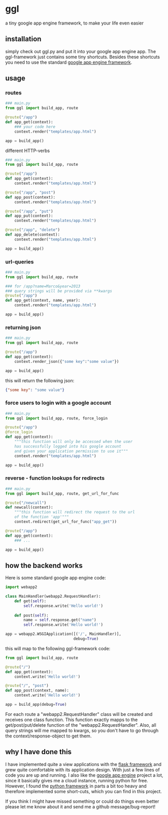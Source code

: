 ggl
===

a tiny google app engine framework, to make your life even easier

## installation
simply check out ggl.py and put it into your google app engine app. The ggl-framework just contains some tiny 
shortcuts. Besides these shortcuts you need to use the standard 
[google app engine framework](https://developers.google.com/appengine/docs/python/overview).

## usage

### routes

```python
### main.py
from ggl import build_app, route

@route("/app")
def app_get(context):
    ### your code here
    context.render("templates/app.html")

app = build_app()
```

different HTTP-verbs
```python
### main.py
from ggl import build_app, route

@route("/app")
def app_get(context):
    context.render("templates/app.html")

@route("/app", "post")
def app_post(context):
    context.render("templates/app.html")

@route("/app", "put")
def app_put(context):
    context.render("templates/app.html")

@route("/app", "delete")
def app_delete(context):
    context.render("templates/app.html")

app = build_app()
```

### url-queries

```python
### main.py
from ggl import build_app, route

### for /app?name=Marco&year=2013
### query strings will be provided via **kwargs
@route("/app")
def app_get(context, name, year):
    context.render("templates/app.html")

app = build_app()
```

### returning json

```python
### main.py
from ggl import build_app, route

@route("/app")
def app_get(context):
    context.render_json({"some key":"some value"})

app = build_app()
```
this will return the following json:
```json
{"some key": "some value"}
```

### force users to login with a google account

```python
### main.py
from ggl import build_app, route, force_login

@route("/app")
@force_login
def app_get(context):
    """this function will only be accessed when the user 
    has successfully logged into his google account
    and given your application permission to use it"""
    context.render("templates/app.html")

app = build_app()
```

### reverse - function lookups for redirects
```python
### main.py
from ggl import build_app, route, get_url_for_func

@route("/newcall")
def newcall(context):
    """this function will redirect the request to the url 
    of the function 'app'"""
    context.redirect(get_url_for_func("app_get"))

@route("/app")
def app_get(context):
    ### ...

app = build_app()
```

## how the backend works
Here is some standard google app engine code:
```python
import webapp2

class MainHandler(webapp2.RequestHandler):
    def get(self):
        self.response.write('Hello world!')
    
    def post(self):
        name = self.response.get("name")
        self.response.write('Hello world!')

app = webapp2.WSGIApplication([('/', MainHandler)],
                              debug=True)
```
this will map to the following ggl-framework code:
```python
from ggl import build_app, route

@route("/")
def app_get(context):
    context.write('Hello world!')

@route("/", "post")
def app_post(context, name):
    context.write('Hello world!')

app = build_app(debug=True)
```
For each route a "webapp2.RequestHandler" class will be created and receives one class function. This function
exactly mapps to the get/post/put/delete function of the "webapp2.RequestHandler". Also, all query strings will
me mapped to kwargs, so you don't have to go through the context/response-object to get them.

## why I have done this
I have implemented quite a view applications with the [flask framework](http://flask.pocoo.org/) and grew 
quite comfortable with its application design. With just a few lines of code you are up and running.
I also like the [google app engine](https://developers.google.com/appengine/) project a lot, since it 
basically gives me a cloud instance, running python for free. However, I found the 
[python framework](https://developers.google.com/appengine/docs/python/overview) in parts a bit too heavy
and therefore implemented some short-cuts, which you can find in this project.

If you think I might have missed something or could do things even better please let me know about it and 
send me a github message/bug-report!
